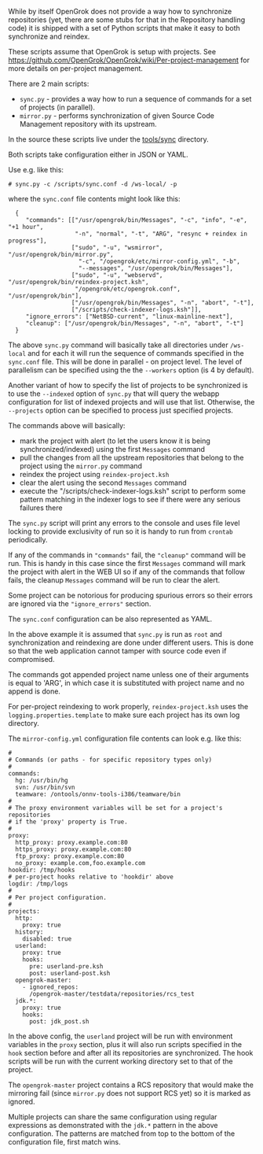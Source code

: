 While by itself OpenGrok does not provide a way how to synchronize repositories (yet, there are some stubs for that in the Repository handling code) it is shipped with a set of Python scripts that make it easy to both synchronize and reindex.

These scripts assume that OpenGrok is setup with projects. See https://github.com/OpenGrok/OpenGrok/wiki/Per-project-management for more details on per-project management.

There are 2 main scripts:
  - `sync.py` - provides a way how to run a sequence of commands for a set of projects (in parallel).
  - `mirror.py` - performs synchronization of given Source Code Management repository with its upstream.

In the source these scripts live under the [tools/sync](https://github.com/OpenGrok/OpenGrok/tree/master/tools/sync) directory.

Both scripts take configuration either in JSON or YAML.

Use e.g. like this:

  `# sync.py -c /scripts/sync.conf -d /ws-local/ -p`

where the `sync.conf` file contents might look like this:

```
  {
     "commands": [["/usr/opengrok/bin/Messages", "-c", "info", "-e", "+1 hour",
                   "-n", "normal", "-t", "ARG", "resync + reindex in progress"],
                  ["sudo", "-u", "wsmirror", "/usr/opengrok/bin/mirror.py",
                    "-c", "/opengrok/etc/mirror-config.yml", "-b",
                    "--messages", "/usr/opengrok/bin/Messages"],
                  ["sudo", "-u", "webservd", "/usr/opengrok/bin/reindex-project.ksh",
                   "/opengrok/etc/opengrok.conf", "/usr/opengrok/bin"],
                  ["/usr/opengrok/bin/Messages", "-n", "abort", "-t"],
                  ["/scripts/check-indexer-logs.ksh"]],
     "ignore_errors": ["NetBSD-current", "linux-mainline-next"],
     "cleanup": ["/usr/opengrok/bin/Messages", "-n", "abort", "-t"]
  }
```

The above `sync.py` command will basically take all directories under `/ws-local` and for each it will run the sequence of commands specified in the `sync.conf` file. This will be done in parallel - on project level. The level of parallelism can be specified using the the `--workers` option (is 4 by default).

Another variant of how to specify the list of projects to be synchronized is to use the `--indexed` option of `sync.py` that will query the webapp configuration for list of indexed projects and will use that list. Otherwise, the `--projects` option can be specified to process just specified projects.

The commands above will basically:
  - mark the project with alert (to let the users know it is being synchronized/indexed) using the first `Messages` command
  - pull the changes from all the upstream repositories that belong to the project using the `mirror.py` command
  - reindex the project using `reindex-project.ksh`
  - clear the alert using the second `Messages` command
  - execute the "/scripts/check-indexer-logs.ksh" script to perform some pattern matching in the indexer logs to see if there were any serious failures there

The `sync.py` script will print any errors to the console and uses file level locking to provide exclusivity of run so it is handy to run from `crontab` periodically.

If any of the commands in `"commands"` fail, the `"cleanup"` command will be run. This is handy in this case since the first `Messages` command will mark the project with alert in the WEB UI so if any of the commands that follow fails, the cleanup `Messages` command will be run to clear the alert.

Some project can be notorious for producing spurious errors so their errors are ignored via the `"ignore_errors"` section.

The `sync.conf` configuration can be also represented as YAML.

In the above example it is assumed that `sync.py` is run as `root` and synchronization and reindexing are done under different users. This is done so that the web application cannot tamper with source code even if compromised.

The commands got appended project name unless one of their arguments is equal
to 'ARG', in which case it is substituted with project name and no append is
done.

For per-project reindexing to work properly, `reindex-project.ksh` uses
the `logging.properties.template` to make sure each project has its own
log directory.

The `mirror-config.yml` configuration file contents can look e.g. like this:

```
#
# Commands (or paths - for specific repository types only)
#
commands:
  hg: /usr/bin/hg
  svn: /usr/bin/svn
  teamware: /ontools/onnv-tools-i386/teamware/bin
#
# The proxy environment variables will be set for a project's repositories
# if the 'proxy' property is True.
#
proxy:
  http_proxy: proxy.example.com:80
  https_proxy: proxy.example.com:80
  ftp_proxy: proxy.example.com:80
  no_proxy: example.com,foo.example.com
hookdir: /tmp/hooks
# per-project hooks relative to 'hookdir' above
logdir: /tmp/logs
#
# Per project configuration.
#
projects:
  http:
    proxy: true
  history:
    disabled: true
  userland:
    proxy: true
    hooks:
      pre: userland-pre.ksh
      post: userland-post.ksh
  opengrok-master:
    - ignored_repos:
      /opengrok-master/testdata/repositories/rcs_test
  jdk.*:
    proxy: true
    hooks:
      post: jdk_post.sh
```

In the above config, the `userland` project will be run with environment variables in the `proxy` section, plus it will also run scripts specified in the `hook` section before and after all its repositories are synchronized. The hook scripts will be run with the current working directory set to that of the project.

The `opengrok-master` project contains a RCS repository that would make the mirroring fail (since `mirror.py` does not support RCS yet) so it is marked as ignored.

Multiple projects can share the same configuration using regular expressions as demonstrated with the `jdk.*` pattern in the above configuration. The patterns are matched from top to the bottom of the configuration file, first match wins.